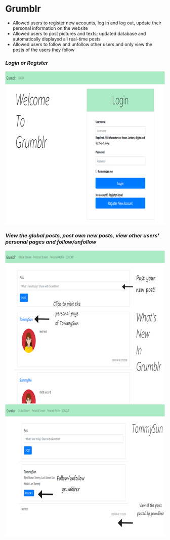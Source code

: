 # Grumblr
* Allowed users to register new accounts, log in and log out, update their personal information on the website
* Allowed users to post pictures and texts; updated database and automatically displayed all real-time posts
* Allowed users to follow and unfollow other users and only view the posts of the users they follow

### *Login or Register*
<img src="https://github.com/TinaCXu/Grumblr/blob/master/Readme_pics/login.png" width="900" height="484" />

### *View the global posts, post own new posts, view other users' personal pages and follow/unfollow*
<img src="https://github.com/TinaCXu/Grumblr/blob/master/Readme_pics/global_stream_fin.png" width="900" height="484" />
<img src="https://github.com/TinaCXu/Grumblr/blob/master/Readme_pics/personal_fin.png" width="900" height="416" />
